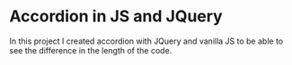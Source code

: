 # Accordion in JS and JQuery
In this project I created accordion with JQuery and vanilla JS to be able to see the difference in the length of the code.
